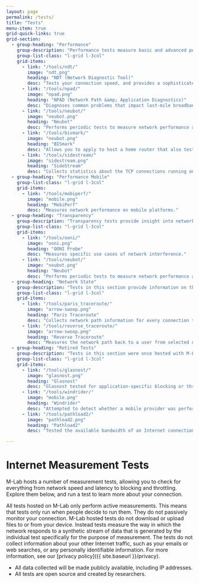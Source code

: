 ```yaml
---
layout: page
permalink: /tests/
title: "Tests"
menu-item: true
grid-quick-links: true
grid-section:
  - group-heading: "Performance"
    group-description: "Performance tests measure basic and advanced performance characteristics of your network, such as speed, latency, jitter, and much more."
    group-list-class: "l-grid l-3col"
    grid-items:
      - link: "/tools/ndt/"
        image: "ndt.png"
        heading: "NDT (Network Diagnostic Tool)"
        desc: "Tests your connection speed, and provides a sophisticated diagnosis of problems limiting speed."
      - link: "/tools/npad/"
        image: "npad.png"
        heading: "NPAD (Network Path &amp; Application Diagnostics)"
        desc: "Diagnoses common problems that impact last-mile broadband networks."
      - link: "/tools/neubot/"
        image: "neubot.png"
        heading: "Neubot"
        desc: "Performs periodic tests to measure network performance and traffic throttling."
      - link: "/tools/bismark/"
        image: "neubot.png"
        heading: "BISmark"
        desc: "Allows you to apply to host a home router that also tests network performance over time."
      - link: "/tools/sidestream/"
        image: "sidestream.png"
        heading: "SideStream"
        desc: "Collects statistics about the TCP connections running on the M-Lab platform."
  - group-heading: "Performance Mobile"
    group-list-class: "l-grid l-3col"
    grid-items:
      - link: "/tools/mobiperf/"
        image: "mobile.png"
        heading: "MobiPerf"
        desc: "Measures network performance on mobile platforms."
  - group-heading: "Transparency"
    group-description: "Transparency tests provide insight into network management practices, such as application-specific blocking, throttling, traffic shaping, and other practices that determine your ability to use some applications or to access some content on the Internet."
    group-list-class: "l-grid l-3col"
    grid-items:
      - link: "/tools/ooni/"
        image: "ooni.png"
        heading: "OONI Probe"
        desc: "Measures specific use cases of network interference."
      - link: "/tools/neubot/"
        image: "neubot.png"
        heading: "Neubot"
        desc: "Performs periodic tests to measure network performance and traffic throttling."
  - group-heading: "Network State"
    group-description: "Tests in this section provide information on the state of the network you are connected to and the details of the network environment. For example, tests could check to see if IPv6 is enabled, or collect traceroute data or other information about the network that can provide context for other measurements, such as upload or download speed."
    group-list-class: "l-grid l-3col"
    grid-items:
      - link: "/tools/paris_traceroute/"
        image: "arrow-swoop.png"
        heading: "Paris Traceroute"
        desc: "Collects network path information for every connection to the M-Lab platform."
      - link: "/tools/reverse_traceroute/"
        image: "arrow-swoop.png"
        heading: "Reverse Traceroute"
        desc: "Measures the network path back to a user from selected network endpoints."
  - group-heading: "Retired Tests"
    group-description: "Tests in this section were once hosted with M-Lab but have since been retired. Data collected by these tests while hosted on with M-Lab remains available. Please see each individual test's page for more information."
    group-list-class: "l-grid l-3col"
    grid-items:
      - link: "/tools/glasnost/"
        image: "glasnost.png"
        heading: "Glasnost"
        desc: "Glasnost tested for application-specific blocking or throttling, and was decommissioned on 07/07/2017. The source code is still available."
      - link: "/tools/windrider/"
        image: "mobile.png"
        heading: "Windrider"
        desc: "Attempted to detect whether a mobile provider was performing application or service specific differentiation until it was decommissioned on 01/17/2013. The source code is still available."
      - link: "/tools/pathload2/"
        image: "pathload2.png"
        heading: "Pathload2"
        desc: "Tested the available bandwidth of an Internet connection until it was decommissioned from the M-Lab platform on 12/21/2012. However, the data and source code are still available."

---
```


# Internet Measurement Tests

M-Lab hosts a number of measurement tests, allowing you to check for everything from network speed and latency to blocking and throttling. Explore them below, and run a test to learn more about your connection.

All tests hosted on M-Lab only perform active measurements. This means that tests only run when people decide to run them. They do not passively monitor your connection. M-Lab hosted tests do not download or upload files to or from your device. Instead tests measure the way in which the network responds to a synthetic stream of data that is generated by the individual test specifically for the purpose of measurement. The tests do not collect information about your other Internet traffic, such as your emails or web searches, or any personally identifiable information. For more information, see our [privacy policy]({{ site.baseurl }}/privacy).

* All data collected will be made publicly available, including IP addresses.
* All tests are open source and created by researchers.

